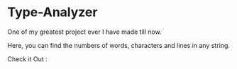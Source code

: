 # Type-Analyzer
One of my greatest project ever I have made till now.

Here, you can find the numbers of words, characters and lines in any string.

Check it Out : 
